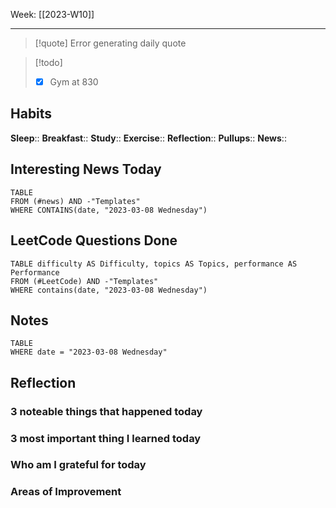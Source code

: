 Week: [[2023-W10]]
- - -
>[!quote]
Error generating daily quote

>[!todo]
>- [x] Gym at 830

## Habits

**Sleep**::
**Breakfast**:: 
**Study**:: 
**Exercise**:: 
**Reflection**:: 
**Pullups**::
**News**::

## Interesting News Today

```dataview
TABLE 
FROM (#news) AND -"Templates"
WHERE CONTAINS(date, "2023-03-08 Wednesday") 
```

## LeetCode Questions Done

```dataview
TABLE difficulty AS Difficulty, topics AS Topics, performance AS Performance
FROM (#LeetCode) AND -"Templates"
WHERE contains(date, "2023-03-08 Wednesday") 
```

## Notes

```dataview
TABLE
WHERE date = "2023-03-08 Wednesday"
```

## Reflection

### 3 noteable things that happened today

### 3 most important thing I learned today

### Who am I grateful for today

### Areas of Improvement